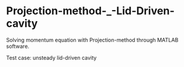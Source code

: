 # Projection-method-_-Lid-Driven-cavity

Solving momentum equation with Projection-method through MATLAB software.

Test case: unsteady lid-driven cavity
